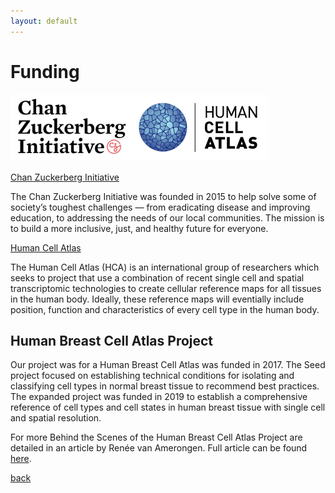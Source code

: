 ```yaml
---
layout: default
---
```

# Funding 

![CZI Human Atlas logo](/docs/assets/images/funding/CZI_human_atlas.png)  

[Chan Zuckerberg Initiative](https://chanzuckerberg.com/human-cell-atlas/the-human-breast-cell-atlas/)  

The Chan Zuckerberg Initiative was founded in 2015 to help solve some of society’s toughest challenges — from eradicating disease and improving education, to addressing the needs of our local communities. The mission is to build a more inclusive, just, and healthy future for everyone. 

[Human Cell Atlas](https://www.humancellatlas.org/)

The Human Cell Atlas (HCA) is an international group of researchers which seeks to project that use a combination of recent single cell and spatial transcriptomic technologies to create cellular reference maps for all tissues in the human body. Ideally, these reference maps will eventially include position, function and characteristics of every cell type in the human body.

## Human Breast Cell Atlas Project

Our project was for a Human Breast Cell Atlas was funded in 2017. The Seed project focused on  establishing technical conditions for isolating and classifying cell types in normal breast tissue to recommend best practices. The expanded project was funded in 2019 to establish a comprehensive reference of cell types and cell states in human breast tissue with single cell and spatial resolution.

For more Behind the Scenes of the Human Breast Cell Atlas Project are detailed in an article by Renée van Amerongen. 
Full article can be found [here](https://www.ncbi.nlm.nih.gov/pmc/articles/PMC8081765/).

[back](./)
